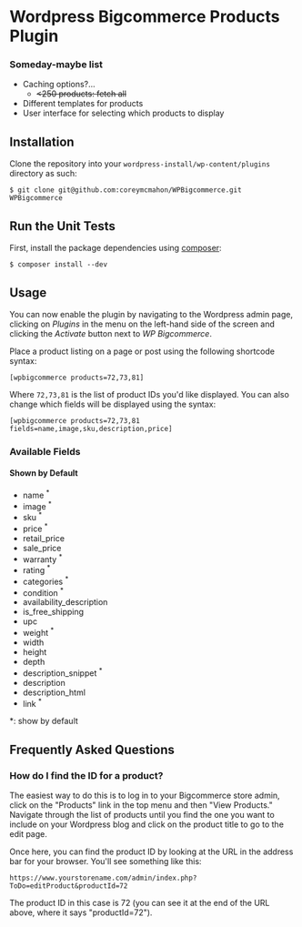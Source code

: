 # Wordpress Bigcommerce Products Plugin

### Someday-maybe list
* Caching options?...
  - <strike><250 products: fetch all</strike>
* Different templates for products
* User interface for selecting which products to display


## Installation
Clone the repository into your ```wordpress-install/wp-content/plugins``` directory as such:

```
$ git clone git@github.com:coreymcmahon/WPBigcommerce.git WPBigcommerce
```


## Run the Unit Tests
First, install the package dependencies using [composer](http://getcomposer.org/):

```
$ composer install --dev
```


## Usage
You can now enable the plugin by navigating to the Wordpress admin page, clicking on *Plugins* in the menu on the left-hand side of the screen and clicking the *Activate* button next to *WP Bigcommerce*.

Place a product listing on a page or post using the following shortcode syntax:

```
[wpbigcommerce products=72,73,81]
```

Where ```72,73,81``` is the list of product IDs you'd like displayed. You can also change which fields will be displayed using the syntax:

```
[wpbigcommerce products=72,73,81 fields=name,image,sku,description,price]
```

### Available Fields
#### Shown by Default
* name <sup>\*</sup>
* image <sup>\*</sup>
* sku <sup>\*</sup>
* price <sup>\*</sup>
* retail_price
* sale_price
* warranty <sup>\*</sup>
* rating <sup>\*</sup>
* categories <sup>\*</sup>
* condition <sup>\*</sup>
* availability_description
* is_free_shipping
* upc
* weight <sup>\*</sup>
* width
* height
* depth
* description_snippet <sup>\*</sup>
* description
* description_html
* link <sup>\*</sup>

\*: show by default


## Frequently Asked Questions
### How do I find the ID for a product?
The easiest way to do this is to log in to your Bigcommerce store admin, click on the "Products" link in the top menu and then "View Products." Navigate through the list of products until you find the one you want to include on your Wordpress blog and click on the product title to go to the edit page.

Once here, you can find the product ID by looking at the URL in the address bar for your browser. You'll see something like this:

```
https://www.yourstorename.com/admin/index.php?ToDo=editProduct&productId=72
```

The product ID in this case is 72 (you can see it at the end of the URL above, where it says "productId=72").
